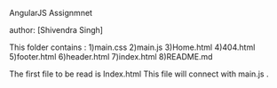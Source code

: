 AngularJS Assignmnet


author: [Shivendra Singh]

This folder contains :
1)main.css
2)main.js
3)Home.html
4)404.html
5)footer.html
6)header.html
7)index.html
8)README.md

The first file to be read is Index.html
This file will connect with main.js .
